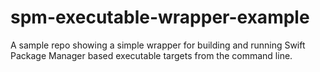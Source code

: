# spm-executable-wrapper-example
A sample repo showing a simple wrapper for building and running Swift Package Manager based executable targets from the command line.
